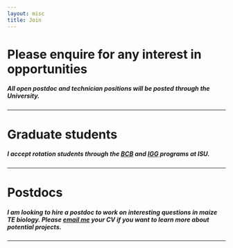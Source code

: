 ```yaml
---
layout: misc
title: Join
---
```



# Please enquire for any interest in opportunities 

##### All open postdoc and technician positions will be posted through the University. 


___

# Graduate students

##### I accept rotation students through the [BCB](https://www.bcb.iastate.edu/) and [IGG]( https://www.genetics.iastate.edu/) programs at ISU. 

___

# Postdocs

##### I am looking to hire a postdoc to work on interesting questions in maize TE biology. Please [email me](/misc/contact/) your CV if you want to learn more about potential projects.

 
___

